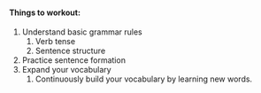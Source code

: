 
#### Things to workout:

1. Understand basic grammar rules
	1. Verb tense
	2. Sentence structure
2. Practice sentence formation
3. Expand your vocabulary
	1. Continuously build your vocabulary by learning new words.
